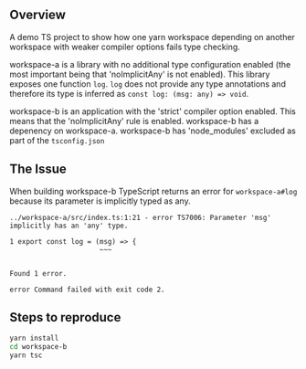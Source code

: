 ## Overview
A demo TS project to show how one yarn workspace depending on another workspace
with weaker compiler options fails type checking.

workspace-a is a library with no additional type configuration enabled (the most
important being that 'noImplicitAny' is not enabled). This library exposes one
function `log`. `log` does not provide any type annotations and therefore its
type is inferred as `const log: (msg: any) => void`.

workspace-b is an application with the 'strict' compiler option enabled. This
means that the 'noImplicitAny' rule is enabled. workspace-b has a depenency on
workspace-a. workspace-b has 'node_modules' excluded as part of the
`tsconfig.json`

## The Issue

When building workspace-b TypeScript returns an error for `workspace-a#log`
because its parameter is implicitly typed as any.

```
../workspace-a/src/index.ts:1:21 - error TS7006: Parameter 'msg' implicitly has an 'any' type.

1 export const log = (msg) => {
                      ~~~


Found 1 error.

error Command failed with exit code 2.
```

## Steps to reproduce
```sh
yarn install
cd workspace-b
yarn tsc
```
